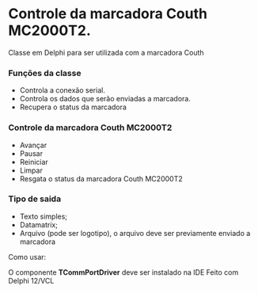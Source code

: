 # Controle da marcadora Couth MC2000T2.

Classe em Delphi para ser utilizada com a marcadora Couth

<h3>Funções da classe</h3>
<ul>
<li>Controla a conexão serial.</li>
<li>Controla os dados que serão enviadas a marcadora.</li>
<li>Recupera o status da marcadora</li>
</ul>

<h3>Controle da marcadora Couth MC2000T2</h3>
<ul>
<li>Avançar</li>
<li>Pausar</li>
<li>Reiniciar</li>
<li>Limpar</li>
<li>Resgata o status da marcadora Couth MC2000T2</li>
</ul>

<h3>Tipo de saida</h3>
<ul>
<li>Texto simples;</li>
<li>Datamatrix;</li>
<li>Arquivo (pode ser logotipo), o arquivo deve ser previamente enviado a marcadora</li>
</ul>

Como usar:



O componente <b>TCommPortDriver</b> deve ser instalado na IDE
Feito com Delphi 12/VCL
